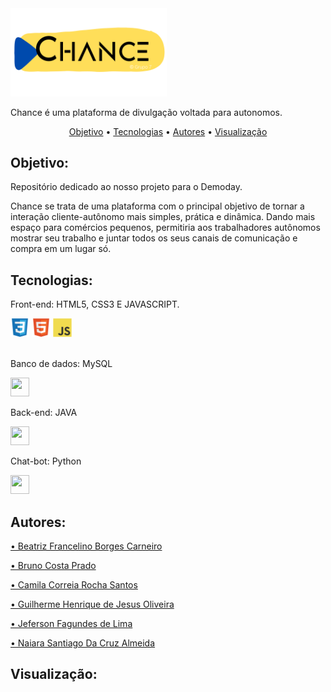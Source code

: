 <img src="image/logo.png" alt="" width="250">
<p>Chance é uma plataforma de divulgação voltada para autonomos.</p>
<p align="center">
 <a href="#objetivo">Objetivo</a> • 
 <a href="#tecnologias">Tecnologias</a> • 
<a href="#autores">Autores</a> •
 <a href="#Visualização">Visualização</a>
</p>
<h2 id="objetivo">Objetivo:</h2>
<p>
Repositório dedicado ao nosso projeto para o Demoday.</p>
Chance se trata de uma plataforma com o principal objetivo de tornar a interação cliente-autônomo mais simples, prática e dinâmica. Dando mais espaço para comércios pequenos, permitiria aos trabalhadores autônomos mostrar seu
trabalho e juntar todos os seus canais de comunicação e compra em um lugar só.<br>
<p>
</p>
<h2 id="tecnologias">Tecnologias:</h2>
<p>
Front-end: HTML5, CSS3 E JAVASCRIPT.
</p>
<img alt="CSS" src="https://github.com/devicons/devicon/raw/master/icons/css3/css3-original.svg" width="30" height="30"  /> <img alt="HTML" src="https://github.com/devicons/devicon/raw/master/icons/html5/html5-original.svg" width="30" height="30" />
<img alt="JS" src="https://github.com/devicons/devicon/raw/master/icons/javascript/javascript-original.svg"  width="30" height="30"   />
<br>
<br>
<p>Banco de dados: MySQL
</p>
<img src="https://cdn.jsdelivr.net/gh/devicons/devicon/icons/mysql/mysql-original.svg" width="30" height="30" />
<p>Back-end: JAVA
</p>
<img src="https://cdn.jsdelivr.net/gh/devicons/devicon/icons/java/java-original.svg"
 width="30" height="30"  />
 <p>Chat-bot: Python</p>
 <img src="https://github.com/BrunoCostaPrado/devicon/blob/master/icons/python/python-original.svg"
 width="30" height="30"  />
<h2 id="autores">Autores:</h2>

<a href="https://github.com/ibtriz"><p> • Beatriz Francelino Borges Carneiro</p> </a>
<a href="https://github.com/BrunoCostaPrado"><p> • Bruno Costa Prado</p> </a>
<a href="https://github.com/Cameasy"><p> • Camila Correia Rocha Santos</p></a>
<a href="https://github.com/guiH0l1"><p> • Guilherme Henrique de Jesus Oliveira</p></a>
<a href="https://github.com/JefersonFlima"><p> • Jeferson Fagundes de Lima</p></a>
<a href="https://github.com/naiarascalmeida"><p> • Naiara Santiago Da Cruz Almeida</p></a>
<h2 id="Visualização">Visualização:</h2>
<div align="center">

</div>
